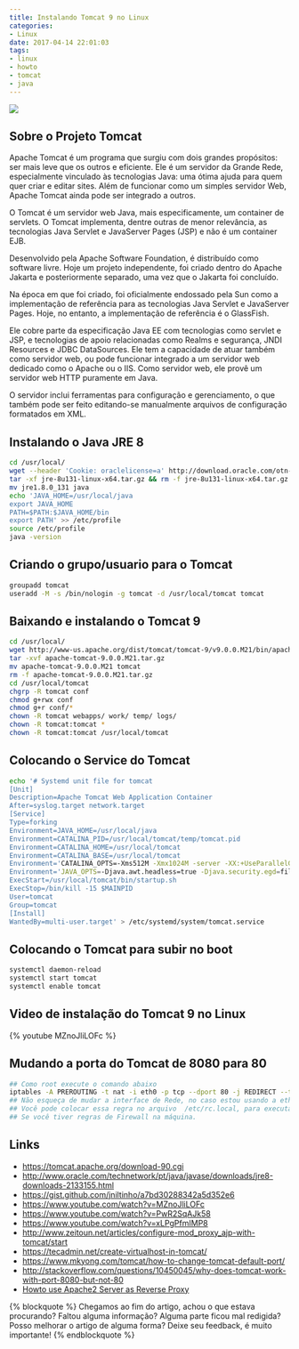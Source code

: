 ```yaml
---
title: Instalando Tomcat 9 no Linux
categories:
- Linux
date: 2017-04-14 22:01:03
tags:
- linux
- howto
- tomcat
- java
---
```


![](/images/apache-tomcat.png)


## Sobre o Projeto Tomcat

Apache Tomcat é um programa que surgiu com dois grandes propósitos: ser mais leve que os outros e eficiente. Ele é um servidor da Grande Rede, especialmente vinculado às tecnologias Java: uma ótima ajuda para quem quer criar e editar sites. Além de funcionar como um simples servidor Web, Apache Tomcat ainda pode ser integrado a outros.

O Tomcat é um servidor web Java, mais especificamente, um container de servlets. O Tomcat implementa, dentre outras de menor relevância, as tecnologias Java Servlet e JavaServer Pages (JSP) e não é um container EJB.
<!-- more -->

Desenvolvido pela Apache Software Foundation, é distribuído como software livre. Hoje um projeto independente, foi criado dentro do Apache Jakarta e posteriormente separado, uma vez que o Jakarta foi concluído.

Na época em que foi criado, foi oficialmente endossado pela Sun como a implementação de referência para as tecnologias Java Servlet e JavaServer Pages. Hoje, no entanto, a implementação de referência é o GlassFish.

Ele cobre parte da especificação Java EE com tecnologias como servlet e JSP, e tecnologias de apoio relacionadas como Realms e segurança, JNDI Resources e JDBC DataSources. Ele tem a capacidade de atuar também como servidor web, ou pode funcionar integrado a um servidor web dedicado como o Apache ou o IIS. Como servidor web, ele provê um servidor web HTTP puramente em Java.

O servidor inclui ferramentas para configuração e gerenciamento, o que também pode ser feito editando-se manualmente arquivos de configuração formatados em XML.


## Instalando o Java JRE 8

```bash
cd /usr/local/
wget --header 'Cookie: oraclelicense=a' http://download.oracle.com/otn-pub/java/jdk/8u131-b11/d54c1d3a095b4ff2b6607d096fa80163/jre-8u131-linux-x64.tar.gz
tar -xf jre-8u131-linux-x64.tar.gz && rm -f jre-8u131-linux-x64.tar.gz
mv jre1.8.0_131 java
echo 'JAVA_HOME=/usr/local/java
export JAVA_HOME
PATH=$PATH:$JAVA_HOME/bin
export PATH' >> /etc/profile
source /etc/profile
java -version
```

## Criando o grupo/usuario para o Tomcat

```bash
groupadd tomcat
useradd -M -s /bin/nologin -g tomcat -d /usr/local/tomcat tomcat
```

## Baixando e instalando o Tomcat 9

```bash
cd /usr/local/
wget http://www-us.apache.org/dist/tomcat/tomcat-9/v9.0.0.M21/bin/apache-tomcat-9.0.0.M21.tar.gz
tar -xvf apache-tomcat-9.0.0.M21.tar.gz
mv apache-tomcat-9.0.0.M21 tomcat
rm -f apache-tomcat-9.0.0.M21.tar.gz
cd /usr/local/tomcat
chgrp -R tomcat conf
chmod g+rwx conf
chmod g+r conf/*
chown -R tomcat webapps/ work/ temp/ logs/
chown -R tomcat:tomcat *
chown -R tomcat:tomcat /usr/local/tomcat
```

## Colocando o Service do Tomcat

```bash
echo '# Systemd unit file for tomcat
[Unit]
Description=Apache Tomcat Web Application Container
After=syslog.target network.target
[Service]
Type=forking
Environment=JAVA_HOME=/usr/local/java
Environment=CATALINA_PID=/usr/local/tomcat/temp/tomcat.pid
Environment=CATALINA_HOME=/usr/local/tomcat
Environment=CATALINA_BASE=/usr/local/tomcat
Environment='CATALINA_OPTS=-Xms512M -Xmx1024M -server -XX:+UseParallelGC'
Environment='JAVA_OPTS=-Djava.awt.headless=true -Djava.security.egd=file:/dev/./urandom'
ExecStart=/usr/local/tomcat/bin/startup.sh
ExecStop=/bin/kill -15 $MAINPID
User=tomcat
Group=tomcat
[Install]
WantedBy=multi-user.target' > /etc/systemd/system/tomcat.service
```

## Colocando o Tomcat para subir no boot

```bash
systemctl daemon-reload
systemctl start tomcat
systemctl enable tomcat
```

## Video de instalação do Tomcat 9 no Linux

{% youtube MZnoJliLOFc %}


## Mudando a porta do Tomcat de 8080 para 80


```bash
## Como root execute o comando abaixo
iptables -A PREROUTING -t nat -i eth0 -p tcp --dport 80 -j REDIRECT --to-port 8080
## Não esqueça de mudar a interface de Rede, no caso estou usando a eth0
## Você pode colocar essa regra no arquivo  /etc/rc.local, para executar no boot ou na sua regra de Firewall.
## Se você tiver regras de Firewall na máquina.
```



## Links

  * https://tomcat.apache.org/download-90.cgi
  * http://www.oracle.com/technetwork/pt/java/javase/downloads/jre8-downloads-2133155.html
  * https://gist.github.com/jniltinho/a7bd30288342a5d352e6
  * https://www.youtube.com/watch?v=MZnoJliLOFc
  * https://www.youtube.com/watch?v=PwR2SqAJk58
  * https://www.youtube.com/watch?v=xLPgPfmIMP8
  * http://www.zeitoun.net/articles/configure-mod_proxy_ajp-with-tomcat/start
  * https://tecadmin.net/create-virtualhost-in-tomcat/
  * https://www.mkyong.com/tomcat/how-to-change-tomcat-default-port/
  * http://stackoverflow.com/questions/10450045/why-does-tomcat-work-with-port-8080-but-not-80
  * [Howto use Apache2 Server as Reverse Proxy](https://www.digitalocean.com/community/tutorials/how-to-use-apache-http-server-as-reverse-proxy-using-mod_proxy-extension)


{% blockquote %}
Chegamos ao fim do artigo, achou o que estava procurando?
Faltou alguma informação?
Alguma parte ficou mal redigida?
Posso melhorar o artigo de alguma forma? Deixe seu feedback, é muito importante!
{% endblockquote %}